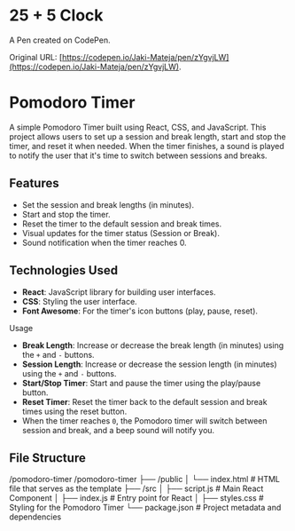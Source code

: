 # 25 + 5 Clock

A Pen created on CodePen.

Original URL: [https://codepen.io/Jaki-Mateja/pen/zYgvjLW](https://codepen.io/Jaki-Mateja/pen/zYgvjLW).

# Pomodoro Timer

A simple Pomodoro Timer built using React, CSS, and JavaScript. This project allows users to set up a session and break length, start and stop the timer, and reset it when needed. When the timer finishes, a sound is played to notify the user that it's time to switch between sessions and breaks.

## Features
- Set the session and break lengths (in minutes).
- Start and stop the timer.
- Reset the timer to the default session and break times.
- Visual updates for the timer status (Session or Break).
- Sound notification when the timer reaches 0.
  
## Technologies Used
- **React**: JavaScript library for building user interfaces.
- **CSS**: Styling the user interface.
- **Font Awesome**: For the timer's icon buttons (play, pause, reset).

Usage

- **Break Length**: Increase or decrease the break length (in minutes) using the `+` and `-` buttons.
- **Session Length**: Increase or decrease the session length (in minutes) using the `+` and `-` buttons.
- **Start/Stop Timer**: Start and pause the timer using the play/pause button.
- **Reset Timer**: Reset the timer back to the default session and break times using the reset button.
- When the timer reaches `0`, the Pomodoro timer will switch between session and break, and a beep sound will notify you.

## File Structure
/pomodoro-timer
  /pomodoro-timer
├── /public
│ └── index.html # HTML file that serves as the template
├── /src
│ ├── script.js # Main React Component
│ ├── index.js # Entry point for React
│ ├── styles.css # Styling for the Pomodoro Timer
└── package.json # Project metadata and dependencies

